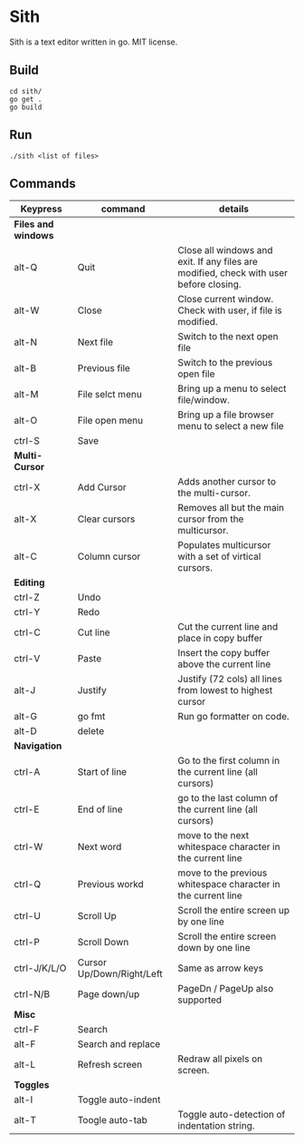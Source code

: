 Sith
====

Sith is a text editor written in go.  MIT license.

Build
-----

	cd sith/
	go get .
	go build

Run
---

	./sith <list of files>

Commands
--------

| Keypress | command         | details
| -------- | -------         | -------
| **Files and windows**
| alt-Q    | Quit            | Close all windows and exit.  If any files are modified, check with user before closing.
| alt-W    | Close           | Close current window.  Check with user, if file is modified.
| alt-N    | Next file       | Switch to the next open file
| alt-B    | Previous file   | Switch to the previous open file
| alt-M    | File selct menu | Bring up a menu to select file/window.
| alt-O    | File open menu  | Bring up a file browser menu to select a new file
| ctrl-S   | Save
| **Multi-Cursor**
| ctrl-X   | Add Cursor      | Adds another cursor to the multi-cursor.
| alt-X    | Clear cursors   | Removes all but the main cursor from the multicursor.
| alt-C    | Column cursor   | Populates multicursor with a set of virtical cursors.
| **Editing**
| ctrl-Z   | Undo
| ctrl-Y   | Redo
| ctrl-C   | Cut line        | Cut the current line and place in copy buffer
| ctrl-V   | Paste           | Insert the copy buffer above the current line
| alt-J    | Justify         | Justify (72 cols) all lines from lowest to highest cursor
| alt-G    | go fmt          | Run go formatter on code.
| alt-D    | delete
| **Navigation**
| ctrl-A   | Start of line   | Go to the first column in the current line (all cursors)
| ctrl-E   | End of line     | go to the last column of the current line (all cursors)
| ctrl-W   | Next word       | move to the next whitespace character in the current line
| ctrl-Q   | Previous workd  | move to the previous whitespace character in the current line
| ctrl-U   | Scroll Up       | Scroll the entire screen up by one line
| ctrl-P   | Scroll Down     | Scroll the entire screen down by one line
| ctrl-J/K/L/O   | Cursor Up/Down/Right/Left  | Same as arrow keys
| ctrl-N/B | Page down/up    | PageDn / PageUp also supported
| **Misc**
| ctrl-F   | Search
| alt-F    | Search and replace
| alt-L    | Refresh screen  | Redraw all pixels on screen.
| **Toggles**
| alt-I    | Toggle auto-indent
| alt-T    | Toogle auto-tab | Toggle auto-detection of indentation string.
